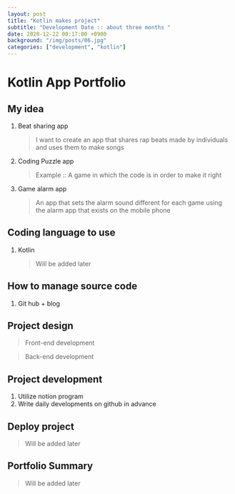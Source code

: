 ```yaml
---
layout: post
title: "Kotlin makes project"
subtitle: "Development Date :: about three months "
date: 2020-12-22 00:17:00 +0900
background: "/img/posts/06.jpg"
categories: ["development", "kotlin"]
---
```


# Kotlin App Portfolio

## My idea

1. Beat sharing app
   > I want to create an app that shares rap beats made by individuals and uses them to make songs
2. Coding Puzzle app
   > Example :: A game in which the code is in order to make it right
3. Game alarm app
   > An app that sets the alarm sound different for each game using the alarm app that exists on the mobile phone

## Coding language to use

1. Kotlin
   > Will be added later

## How to manage source code

1. Git hub + blog

## Project design

> Front-end development

> Back-end development

## Project development

1. Utilize notion program
2. Write daily developments on github in advance

## Deploy project

> Will be added later

## Portfolio Summary

> Will be added later
